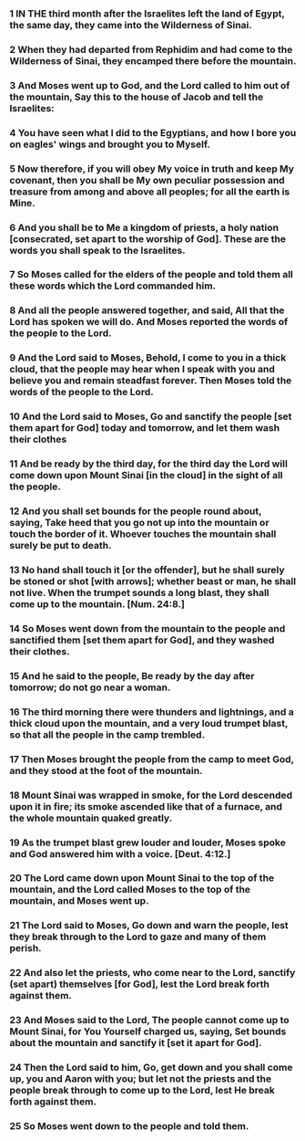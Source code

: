 ### 1 IN THE third month after the Israelites left the land of Egypt, the same day, they came into the Wilderness of Sinai.

### 2 When they had departed from Rephidim and had come to the Wilderness of Sinai, they encamped there before the mountain.

### 3 And Moses went up to God, and the Lord called to him out of the mountain, Say this to the house of Jacob and tell the Israelites:

### 4 You have seen what I did to the Egyptians, and how I bore you on eagles' wings and brought you to Myself.

### 5 Now therefore, if you will obey My voice in truth and keep My covenant, then you shall be My own peculiar possession and treasure from among and above all peoples; for all the earth is Mine.

### 6 And you shall be to Me a kingdom of priests, a holy nation [consecrated, set apart to the worship of God]. These are the words you shall speak to the Israelites.

### 7 So Moses called for the elders of the people and told them all these words which the Lord commanded him.

### 8 And all the people answered together, and said, All that the Lord has spoken we will do. And Moses reported the words of the people to the Lord.

### 9 And the Lord said to Moses, Behold, I come to you in a thick cloud, that the people may hear when I speak with you and believe you and remain steadfast forever. Then Moses told the words of the people to the Lord.

### 10 And the Lord said to Moses, Go and sanctify the people [set them apart for God] today and tomorrow, and let them wash their clothes

### 11 And be ready by the third day, for the third day the Lord will come down upon Mount Sinai [in the cloud] in the sight of all the people.

### 12 And you shall set bounds for the people round about, saying, Take heed that you go not up into the mountain or touch the border of it. Whoever touches the mountain shall surely be put to death.

### 13 No hand shall touch it [or the offender], but he shall surely be stoned or shot [with arrows]; whether beast or man, he shall not live. When the trumpet sounds a long blast, they shall come up to the mountain. [Num. 24:8.]

### 14 So Moses went down from the mountain to the people and sanctified them [set them apart for God], and they washed their clothes.

### 15 And he said to the people, Be ready by the day after tomorrow; do not go near a woman.

### 16 The third morning there were thunders and lightnings, and a thick cloud upon the mountain, and a very loud trumpet blast, so that all the people in the camp trembled.

### 17 Then Moses brought the people from the camp to meet God, and they stood at the foot of the mountain.

### 18 Mount Sinai was wrapped in smoke, for the Lord descended upon it in fire; its smoke ascended like that of a furnace, and the whole mountain quaked greatly.

### 19 As the trumpet blast grew louder and louder, Moses spoke and God answered him with a voice. [Deut. 4:12.]

### 20 The Lord came down upon Mount Sinai to the top of the mountain, and the Lord called Moses to the top of the mountain, and Moses went up.

### 21 The Lord said to Moses, Go down and warn the people, lest they break through to the Lord to gaze and many of them perish.

### 22 And also let the priests, who come near to the Lord, sanctify (set apart) themselves [for God], lest the Lord break forth against them.

### 23 And Moses said to the Lord, The people cannot come up to Mount Sinai, for You Yourself charged us, saying, Set bounds about the mountain and sanctify it [set it apart for God].

### 24 Then the Lord said to him, Go, get down and you shall come up, you and Aaron with you; but let not the priests and the people break through to come up to the Lord, lest He break forth against them.

### 25 So Moses went down to the people and told them.